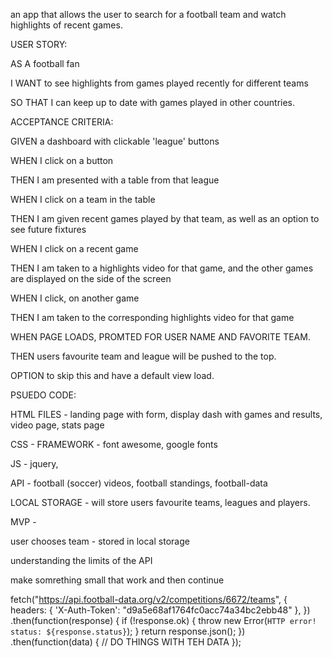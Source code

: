 an app that allows the user to search for a football team and watch highlights of recent games. 



USER STORY: 

AS A football fan

I WANT to see highlights from games played recently for different teams

SO THAT I can keep up to date with games played in other countries. 




ACCEPTANCE CRITERIA:

GIVEN a dashboard with clickable 'league' buttons

WHEN I click on a button

THEN I am presented with a table from that league

WHEN I click on a team in the table

THEN I am given recent games played by that team, as well as an option to see future fixtures

WHEN I click on a recent game

THEN I am taken to a highlights video for that game, and the other games are displayed on the side of the screen

WHEN I click, on another game

THEN I am taken to the corresponding highlights video for that game



WHEN PAGE LOADS, PROMTED FOR USER NAME AND FAVORITE TEAM. 

THEN users favourite team and league will be pushed to the top. 

OPTION to skip this and have a default view load. 

PSUEDO CODE: 

HTML FILES - landing page with form, display dash with games and results, video page, stats page

CSS - FRAMEWORK - font awesome, google fonts

JS - jquery, 

API - football (soccer) videos, football standings, football-data

LOCAL STORAGE - will store users favourite teams, leagues and players. 


MVP - 

user chooses team - stored in local storage

understanding the limits of the API 

make somrething small that work and then continue




fetch("https://api.football-data.org/v2/competitions/6672/teams", {
    headers: {
        'X-Auth-Token': "d9a5e68af1764fc0acc74a34bc2ebb48"
    },
})
.then(function(response) {
  if (!response.ok) {
    throw new Error(`HTTP error! status: ${response.status}`);
  }
  return response.json();
})
.then(function(data) {
  // DO THINGS WITH TEH DATA
});

